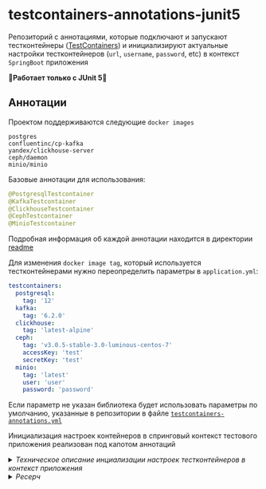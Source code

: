 # testcontainers-annotations-junit5

Репозиторий с аннотациями, которые подключают и запускают тестконтейнеры ([TestContainers](https://github.com/testcontainers/testcontainers-java)) и инициализируют актуальные настройки тестконтейнеров (`url`, `username`, `password`, etc) в контекст `SpringBoot` приложения 

🚨**Работает только с JUnit 5**🚨

## Аннотации

Проектом поддерживаются следующие `docker images` 

```
postgres
confluentinc/cp-kafka
yandex/clickhouse-server
ceph/daemon
minio/minio
```

Базовые аннотации для использования:

```java
@PostgresqlTestcontainer
@KafkaTestcontainer
@ClickhouseTestcontainer
@CephTestcontainer
@MinioTestcontainer
```

Подробная информация об каждой аннотации находится в директории [readme](https://github.com/rbkmoney/testcontainers-annotations/tree/master/readme)

Для изменения `docker image tag`, который используется тестконтейнерами нужно переопределить параметры в `application.yml`:

```yml
testcontainers:
  postgresql:
    tag: '12'
  kafka:
    tag: '6.2.0'
  clickhouse:
    tag: 'latest-alpine'
  ceph:
    tag: 'v3.0.5-stable-3.0-luminous-centos-7'
    accessKey: 'test'
    secretKey: 'test'
  minio:
    tag: 'latest'
    user: 'user'
    password: 'password'
```

Eсли параметр не указан библиотека будет использовать параметры по умолчанию, указанные в репозитории в файле [`testcontainers-annotations.yml`](https://github.com/rbkmoney/testcontainers-annotations/blob/master/src/main/resources/testcontainers-annotations.yml)

Инициализация настроек контейнеров в спринговый контекст тестового приложения реализован под капотом аннотаций

<details>
  
<summary>
  <a class="btnfire small stroke"><em class="fas fa-chevron-circle-down">Техническое описание инциализации настроек тестконтейнеров в контекст приложения</em>&nbsp;&nbsp;</a>    
</summary>
  
<p>
  
Инициализация настроек контейнеров в спринговый контекст тестового приложения реализован под капотом аннотаций, на уровне реализации интерфейса `ContextCustomizerFactory` — информация о настройках используемого тестконтейнера и передаваемые через параметры аннотации настройки инициализируются через `TestPropertyValues` и сливаются с текущим получаемым контекстом приложения `ConfigurableApplicationContext`
Инициализация кастомизированных фабрик с инициализацией настроек осуществляется через описание бинов в файле `spring.factories`
  
</p>
  
</details> 

<details>

<summary>
  <a class="btnfire small stroke"><em class="fas fa-chevron-circle-down">Ресерч</em>&nbsp;&nbsp;</a>    
</summary>

<p>
  
В домене [rbkmoney](https://github.com/rbkmoney) распрострена практика создания интеграционных тестов с использованием
цепочки наследования классов, когда родитель является классом с конфигом теста, в которой спрятана вся техническая
инициализация спрингового приложения и внешних зависимостей, которые по стандарту
являются [TestContainers](https://github.com/testcontainers/testcontainers-java)  

Класс-родитель с конфигом для тестов, для которых является необходимым использования `PostgreSQL` в качестве внешней
зависимости:
  
```java
  
@SpringBootTest
@Testcontainers
@DirtiesContext
@ContextConfiguration(classes = Application.class,
        initializers = Initializer.class)
public abstract class AbstractPostgreTestContainerConfig {

    private static final String POSTGRESQL_IMAGE_NAME = "postgres";
    private static final String POSTGRESQL_VERSION = "9.6";

    @Container
    public static final PostgreSQLContainer DB = new PostgreSQLContainer(DockerImageName
            .parse(POSTGRESQL_IMAGE_NAME)
            .withTag(POSTGRESQL_VERSION));

    public static class Initializer implements ApplicationContextInitializer<ConfigurableApplicationContext> {
        @Override
        public void initialize(ConfigurableApplicationContext configurableApplicationContext) {
            TestPropertyValues.of(
                    "spring.datasource.url=" + DB.getJdbcUrl(),
                    "spring.datasource.username=" + DB.getUsername(),
                    "spring.datasource.password=" + DB.getPassword(),
                    "flyway.url=" + DB.getJdbcUrl(),
                    "flyway.user=" + DB.getUsername(),
                    "flyway.password=" + DB.getPassword()
            ).applyTo(configurableApplicationContext);
        }
    }
}
  
```

К плюсам данного решения можно отнести тот факт, что сами тесты становятся более читаемым, в которых нет ничего
лишнего, кроме покрытия бизнес-логики приложения
  
Тогда типичный тест `Dao` слоя будет выглядеть как:

```java
  
class PaymentDaoTest extends AbstractPostgreTestContainerConfig {

    @Autowired
    PaymentDao paymentDao;
  
  ...

}

```

В этом моменте появилось желание избавиться от самого способо организации инициализации тестов с использованием порождающего
класса, которая влечет повышение запутанности кода, но при этом сохранить приемлемый уровень лаконичности и простоты,
свести запутанность к минимому, избавиться от наследования
  
</p>

</details> 
